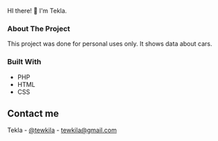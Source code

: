 
HI there! 👋 I'm Tekla.

<!-- ABOUT THE PROJECT -->
### About The Project

This project was done for personal uses only. It shows data about cars.

### Built With

* PHP
* HTML
* CSS



## Contact me

Tekla - [@tewkila](https://www.instagram.com/tewkila/) - tewkila@gmail.com

